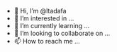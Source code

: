 - 👋 Hi, I’m @ltadafa
- 👀 I’m interested in ...
- 🌱 I’m currently learning ...
- 💞️ I’m looking to collaborate on ...
- 📫 How to reach me ...

<!---
ltadafa/ltadafa is a ✨ special ✨ repository because its `README.md` (this file) appears on your GitHub profile.
You can click the Preview link to take a look at your changes.
--->

